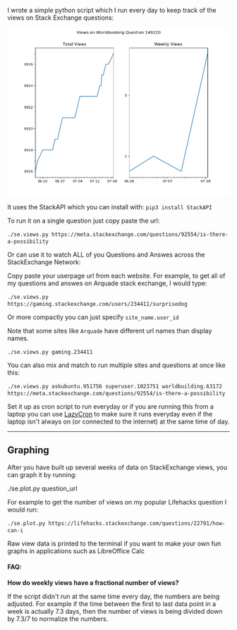I wrote a simple python script which I run every day to keep track of the views on Stack Exchange questions:

![Example image](example.png)


It uses the StackAPI which you can install with: `pip3 install StackAPI`

To run it on a single question just copy paste the url:


````
./se.views.py https://meta.stackexchange.com/questions/92554/is-there-a-possibility

````

Or can use it to watch ALL of you Questions and Answes across the StackExchange Network:

Copy paste your userpage url from each website. For example, to get all of my questions and answes on Arquade stack exchange, I would type:

````
./se.views.py https://gaming.stackexchange.com/users/234411/surprisedog
````

Or more compactly you can just specify `site_name.user_id`

Note that some sites like `Arquade` have different url names than display names.

````
./se.views.py gaming.234411

````

You can also mix and match to run multiple sites and questions at once like this:

````
./se.views.py askubuntu.951756 superuser.1023751 worldbuilding.63172 https://meta.stackexchange.com/questions/92554/is-there-a-possibility

````


Set it up as cron script to run everyday or if you are running this from a laptop you can use [LazyCron](https://github.com/SurpriseDog/LazyCron) to make sure it runs everyday even if the laptop isn't always on (or connected to the internet) at the same time of day.

----

## Graphing

After you have built up several weeks of data on StackExchange views, you can graph it by running:

./se.plot.py question_url


For example to get the number of views on my popular Lifehacks question I would run:

```
./se.plot.py https://lifehacks.stackexchange.com/questions/22791/how-can-i
```

Raw view data is printed to the terminal if you want to make your own fun graphs in applications such as LibreOffice Calc


#### FAQ:

  **How do weekly views have a fractional number of views?**

If the script didn't run at the same time every day, the numbers are being adjusted. For example if the time between the first to last data point in a week is actually 7.3 days, then the number of views is being divided down by 7.3/7  to normalize the numbers.
